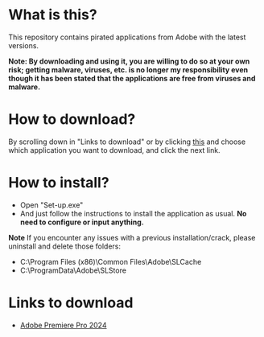 # What is this?
This repository contains pirated applications from Adobe with the latest versions.

**Note: By downloading and using it, you are willing to do so at your own risk; getting malware, viruses, etc. is no longer my responsibility even though it has been stated that the applications are free from viruses and malware.**

# How to download?
By scrolling down in "Links to download" or by clicking [this](#links-to-download) and choose which application you want to download, and click the next link.

# How to install?
- Open "Set-up.exe"
- And just follow the instructions to install the application as usual. **No need to configure or input anything.**

**Note**
If you encounter any issues with a previous installation/crack, please uninstall and delete those folders:
- C:\Program Files (x86)\Common Files\Adobe\SLCache
- C:\ProgramData\Adobe\SLStore

# Links to download
- [Adobe Premiere Pro 2024](https://drive.google.com/drive/folders/1tlh44PfqDGvEubVu4tmU8Goj-kH7tkk4?usp=drive_link)